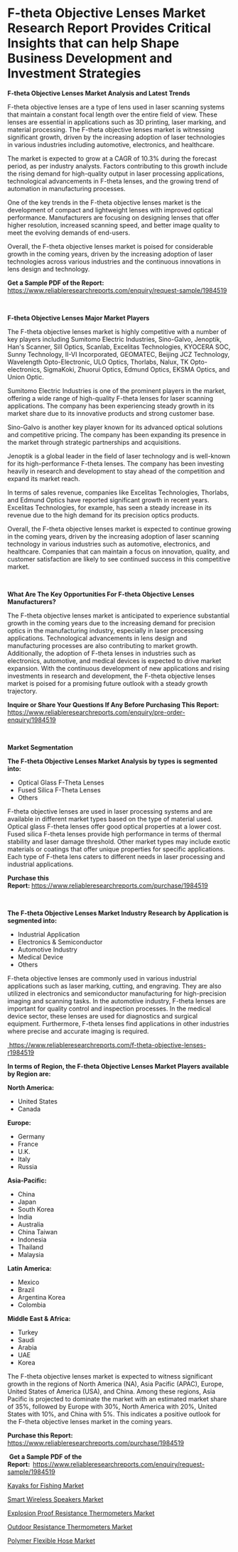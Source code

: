 <p><h1>F-theta Objective Lenses Market Research Report Provides Critical Insights that can help Shape Business Development and Investment Strategies</h1></p><p><strong>F-theta Objective Lenses Market Analysis and Latest Trends</strong></p>
<p><p>F-theta objective lenses are a type of lens used in laser scanning systems that maintain a constant focal length over the entire field of view. These lenses are essential in applications such as 3D printing, laser marking, and material processing. The F-theta objective lenses market is witnessing significant growth, driven by the increasing adoption of laser technologies in various industries including automotive, electronics, and healthcare.</p><p>The market is expected to grow at a CAGR of 10.3% during the forecast period, as per industry analysts. Factors contributing to this growth include the rising demand for high-quality output in laser processing applications, technological advancements in F-theta lenses, and the growing trend of automation in manufacturing processes.</p><p>One of the key trends in the F-theta objective lenses market is the development of compact and lightweight lenses with improved optical performance. Manufacturers are focusing on designing lenses that offer higher resolution, increased scanning speed, and better image quality to meet the evolving demands of end-users.</p><p>Overall, the F-theta objective lenses market is poised for considerable growth in the coming years, driven by the increasing adoption of laser technologies across various industries and the continuous innovations in lens design and technology.</p></p>
<p><strong>Get a Sample PDF of the Report:&nbsp;</strong> <a href="https://www.reliableresearchreports.com/enquiry/request-sample/1984519">https://www.reliableresearchreports.com/enquiry/request-sample/1984519</a></p>
<p>&nbsp;</p>
<p><strong>F-theta Objective Lenses Major Market Players</strong></p>
<p><p>The F-theta objective lenses market is highly competitive with a number of key players including Sumitomo Electric Industries, Sino-Galvo, Jenoptik, Han's Scanner, Sill Optics, Scanlab, Excelitas Technologies, KYOCERA SOC, Sunny Technology, II-VI Incorporated, GEOMATEC, Beijing JCZ Technology, Wavelength Opto-Electronic, ULO Optics, Thorlabs, Nalux, TK Opto-electronics, SigmaKoki, Zhuorui Optics, Edmund Optics, EKSMA Optics, and Union Optic.</p><p>Sumitomo Electric Industries is one of the prominent players in the market, offering a wide range of high-quality F-theta lenses for laser scanning applications. The company has been experiencing steady growth in its market share due to its innovative products and strong customer base.</p><p>Sino-Galvo is another key player known for its advanced optical solutions and competitive pricing. The company has been expanding its presence in the market through strategic partnerships and acquisitions.</p><p>Jenoptik is a global leader in the field of laser technology and is well-known for its high-performance F-theta lenses. The company has been investing heavily in research and development to stay ahead of the competition and expand its market reach.</p><p>In terms of sales revenue, companies like Excelitas Technologies, Thorlabs, and Edmund Optics have reported significant growth in recent years. Excelitas Technologies, for example, has seen a steady increase in its revenue due to the high demand for its precision optics products.</p><p>Overall, the F-theta objective lenses market is expected to continue growing in the coming years, driven by the increasing adoption of laser scanning technology in various industries such as automotive, electronics, and healthcare. Companies that can maintain a focus on innovation, quality, and customer satisfaction are likely to see continued success in this competitive market.</p></p>
<p>&nbsp;</p>
<p><strong>What Are The Key Opportunities For F-theta Objective Lenses Manufacturers?</strong></p>
<p><p>The F-theta objective lenses market is anticipated to experience substantial growth in the coming years due to the increasing demand for precision optics in the manufacturing industry, especially in laser processing applications. Technological advancements in lens design and manufacturing processes are also contributing to market growth. Additionally, the adoption of F-theta lenses in industries such as electronics, automotive, and medical devices is expected to drive market expansion. With the continuous development of new applications and rising investments in research and development, the F-theta objective lenses market is poised for a promising future outlook with a steady growth trajectory.</p></p>
<p><strong>Inquire or Share Your Questions If Any Before Purchasing This Report:</strong> <a href="https://www.reliableresearchreports.com/enquiry/pre-order-enquiry/1984519">https://www.reliableresearchreports.com/enquiry/pre-order-enquiry/1984519</a></p>
<p>&nbsp;</p>
<p><strong>Market Segmentation</strong></p>
<p><strong>The F-theta Objective Lenses Market Analysis by types is segmented into:</strong></p>
<p><ul><li>Optical Glass F-Theta Lenses</li><li>Fused Silica F-Theta Lenses</li><li>Others</li></ul></p>
<p><p>F-theta objective lenses are used in laser processing systems and are available in different market types based on the type of material used. Optical glass F-theta lenses offer good optical properties at a lower cost. Fused silica F-theta lenses provide high performance in terms of thermal stability and laser damage threshold. Other market types may include exotic materials or coatings that offer unique properties for specific applications. Each type of F-theta lens caters to different needs in laser processing and industrial applications.</p></p>
<p><strong>Purchase this Report:&nbsp;</strong><a href="https://www.reliableresearchreports.com/purchase/1984519">https://www.reliableresearchreports.com/purchase/1984519</a></p>
<p>&nbsp;</p>
<p><strong>The F-theta Objective Lenses Market Industry Research by Application is segmented into:</strong></p>
<p><ul><li>Industrial Application</li><li>Electronics & Semiconductor</li><li>Automotive Industry</li><li>Medical Device</li><li>Others</li></ul></p>
<p><p>F-theta objective lenses are commonly used in various industrial applications such as laser marking, cutting, and engraving. They are also utilized in electronics and semiconductor manufacturing for high-precision imaging and scanning tasks. In the automotive industry, F-theta lenses are important for quality control and inspection processes. In the medical device sector, these lenses are used for diagnostics and surgical equipment. Furthermore, F-theta lenses find applications in other industries where precise and accurate imaging is required.</p></p>
<p><a href="https://www.reliableresearchreports.com/f-theta-objective-lenses-r1984519">&nbsp;https://www.reliableresearchreports.com/f-theta-objective-lenses-r1984519</a></p>
<p><strong>In terms of Region, the F-theta Objective Lenses Market Players available by Region are:</strong></p>
<p>
    <p> <strong> North America: </strong>
        <ul>
            <li>United States</li>
            <li>Canada</li>
        </ul>
        </p> 
    <p> <strong> Europe: </strong>
        <ul>
            <li>Germany</li>
            <li>France</li>
            <li>U.K.</li>
            <li>Italy</li>
            <li>Russia</li>
        </ul>
        </p> 
    <p> <strong> Asia-Pacific: </strong>
        <ul>
            <li>China</li>
            <li>Japan</li>
            <li>South Korea</li>
            <li>India</li>
            <li>Australia</li>
            <li>China Taiwan</li>
            <li>Indonesia</li>
            <li>Thailand</li>
            <li>Malaysia</li>
        </ul>
        </p> 
    <p> <strong> Latin America: </strong>
        <ul>
            <li>Mexico</li>
            <li>Brazil</li>
            <li>Argentina Korea</li>
            <li>Colombia</li>
        </ul>
        </p> 
    <p> <strong> Middle East & Africa: </strong>
        <ul>
            <li>Turkey</li>
            <li>Saudi</li>
            <li>Arabia</li>
            <li>UAE</li>
            <li>Korea</li>
        </ul>
    </p>
    </p>
<p><p>The F-theta objective lenses market is expected to witness significant growth in the regions of North America (NA), Asia Pacific (APAC), Europe, United States of America (USA), and China. Among these regions, Asia Pacific is projected to dominate the market with an estimated market share of 35%, followed by Europe with 30%, North America with 20%, United States with 10%, and China with 5%. This indicates a positive outlook for the F-theta objective lenses market in the coming years.</p></p>
<p><strong>Purchase this Report: </strong><a href="https://www.reliableresearchreports.com/purchase/1984519">https://www.reliableresearchreports.com/purchase/1984519</a></p>
<p>&nbsp;<strong>Get a Sample PDF of the Report:&nbsp;&nbsp;</strong><a href="https://www.reliableresearchreports.com/enquiry/request-sample/1984519">https://www.reliableresearchreports.com/enquiry/request-sample/1984519</a></p>
<p><strong></strong></p>
<p><p><a href="https://medium.com/@henrykihn_12939/kayaks-for-fishing-market-a-global-and-regional-analysis-focus-on-region-country-level-fa55ffb8a601">Kayaks for Fishing Market</a></p><p><a href="https://medium.com/@colin.paterson6579/smart-wireless-speakers-market-size-growth-trends-statistics-forecasts-2024-2031-12f8281fbb47">Smart Wireless Speakers Market</a></p><p><a href="https://github.com/claudianurdin/Market-Research-Report-List-1/blob/main/explosion-proof-resistance-thermometers-market.md">Explosion Proof Resistance Thermometers Market</a></p><p><a href="https://github.com/kimjmgeh81/Market-Research-Report-List-1/blob/main/outdoor-resistance-thermometers-market.md">Outdoor Resistance Thermometers Market</a></p><p><a href="https://www.linkedin.com/pulse/polymer-flexible-hose-market-global-insights-sales-trends-mag8f?trackingId=bKr1yaEwQa6s8o%2Fv3AbTzg%3D%3D">Polymer Flexible Hose Market</a></p></p>